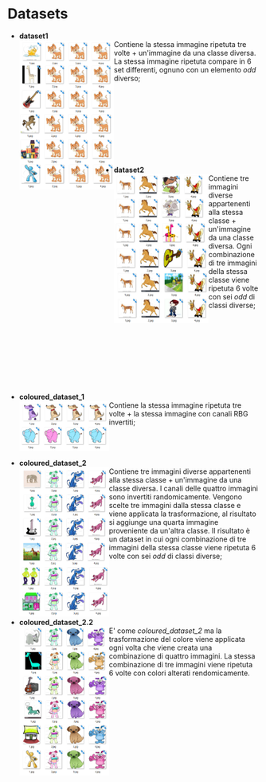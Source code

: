 # Datasets
* **dataset1**<br><img src="./img/dataset1.PNG" width="190" height="300" align='left'/>
    Contiene la stessa immagine ripetuta tre volte + un'immagine da una classe diversa. 
    La stessa immagine ripetuta compare in 6 set differenti, ognuno con un elemento *odd* diverso;
    <br><br><br><br><br><br><br><br><br><br>
    
* **dataset2**<br><img src="./img/dataset2.PNG" width="190" height="300" align='left'/>
    Contiene tre immagini diverse appartenenti alla stessa classe + un'immagine da una classe diversa.
    Ogni combinazione di tre immagini della stessa classe viene ripetuta 6 volte con sei *odd* di classi diverse;
    <br><br><br><br><br><br><br><br><br><br>

* **coloured_dataset_1**<br><img src="./img/coloured_dataset_1.PNG" width="180" height="100" align='left'/>
Contiene la stessa immagine ripetuta tre volte + la stessa immagine con canali RBG invertiti;<br><br><br><br>

* **coloured_dataset_2**<br><img src="./img/coloured_dataset_2.PNG" width="180" height="300" align='left'/>
    Contiene tre immagini diverse appartenenti alla stessa classe + un'immagine da una classe diversa.
    I canali delle quattro immagini sono invertiti randomicamente. Vengono scelte tre immagini dalla stessa classe e viene 
     applicata la trasformazione, al risultato si aggiunge una quarta immagine proveniente da un'altra classe.
     Il risultato è un dataset in cui ogni combinazione di tre immagini della stessa classe viene ripetuta 6 volte
     con sei *odd* di classi diverse;
     <br><br><br><br><br><br><br>
     
* **coloured_dataset_2.2**<br><img src="./img/coloured_dataset_2.2.PNG" width="180" height="300" align='left'/>
    E' come *coloured_dataset_2* ma la trasformazione del colore viene applicata ogni volta che viene creata una
    combinazione di quattro immagini. La stessa combinazione di tre immagini viene ripetuta 6 volte con colori alterati
    rendomicamente.
